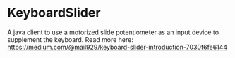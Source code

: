 # KeyboardSlider
A java client to use a motorized slide potentiometer as an input device to supplement the keyboard. Read more here: https://medium.com/@mail929/keyboard-slider-introduction-7030f6fe6144
